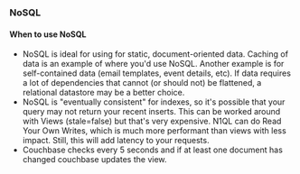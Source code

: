 ### NoSQL
#### When to use NoSQL
- NoSQL is ideal for using for static, document-oriented data. Caching of data is an example of where you'd use NoSQL. Another example is for self-contained data (email templates, event details, etc). If data requires a lot of dependencies that cannot (or should not) be flattened, a relational datastore may be a better choice.
- NoSQL is "eventually consistent" for indexes, so it's possible that your query may not return your recent inserts. This can be worked around with Views (stale=false) but that's very expensive. N1QL can do Read Your Own Writes, which is much more performant than views with less impact. Still, this will add latency to your requests.
- Couchbase checks every 5 seconds and if at least one document has changed couchbase updates the view.
<!--stackedit_data:
eyJoaXN0b3J5IjpbLTM1Nzc2NzYwOCwxNTcyNjk0NTg4XX0=
-->